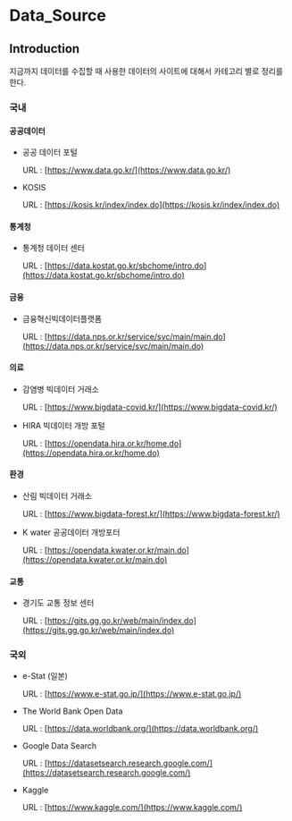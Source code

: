 # Data_Source

## Introduction

지금까지 데이터를 수집할 때 사용한 데이터의 사이트에 대해서 카테고리 별로 정리를 한다.

### 국내
#### 공공데이터

- 공공 데이터 포털
    
    URL : [https://www.data.go.kr/](https://www.data.go.kr/)

- KOSIS

    URL : [https://kosis.kr/index/index.do](https://kosis.kr/index/index.do)

#### 통계청

- 통계청 데이터 센터

    URL : [https://data.kostat.go.kr/sbchome/intro.do](https://data.kostat.go.kr/sbchome/intro.do)

#### 금융

- 금융혁신빅데이터플랫폼

    URL : [https://data.nps.or.kr/service/svc/main/main.do](https://data.nps.or.kr/service/svc/main/main.do)

#### 의료

- 감염병 빅데이터 거래소

    URL : [https://www.bigdata-covid.kr/](https://www.bigdata-covid.kr/)

- HIRA 빅데이터 개방 포털

    URL : [https://opendata.hira.or.kr/home.do](https://opendata.hira.or.kr/home.do)

#### 환경

- 산림 빅데이터 거래소

    URL : [https://www.bigdata-forest.kr/](https://www.bigdata-forest.kr/)

- K water 공공데이터 개방포터 

    URL : [https://opendata.kwater.or.kr/main.do](https://opendata.kwater.or.kr/main.do)

#### 교통

- 경기도 교통 정보 센터

    URL : [https://gits.gg.go.kr/web/main/index.do](https://gits.gg.go.kr/web/main/index.do)

### 국외

- e-Stat (일본)

    URL : [https://www.e-stat.go.jp/](https://www.e-stat.go.jp/)

- The World Bank Open Data

    URL : [https://data.worldbank.org/](https://data.worldbank.org/)

- Google Data Search

    URL : [https://datasetsearch.research.google.com/](https://datasetsearch.research.google.com/)

- Kaggle

    URL : [https://www.kaggle.com/](https://www.kaggle.com/)